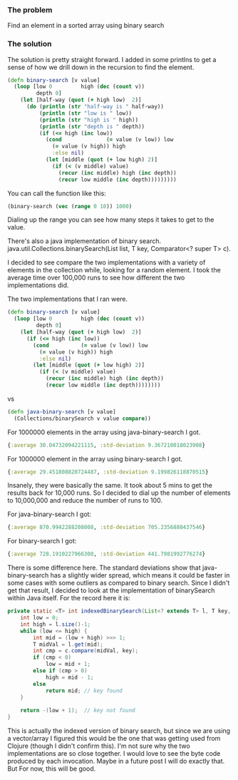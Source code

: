 ### The problem

Find an element in a sorted array using  binary search

### The solution

The solution is pretty straight forward. I added in some printlns to get a sense of how we drill down in the recursion to find the element.

```clojure
(defn binary-search [v value]
  (loop [low 0         high (dec (count v))
         depth 0]
    (let [half-way (quot (+ high low)  2)]
      (do (println (str "half-way is " half-way))
          (println (str "low is " low))
          (println (str "high is " high))
          (println (str "depth is " depth))
          (if (<= high (inc low))
            (cond              (= value (v low)) low
              (= value (v high)) high
              :else nil)
            (let [middle (quot (+ low high) 2)]
              (if (< (v middle) value)
                (recur (inc middle) high (inc depth))
                (recur low middle (inc depth)))))))))

```

You can call the function like this:

```clojure
(binary-search (vec (range 0 10)) 1000)
```

Dialing up the range you can see how many steps it takes to get to the value.

There's also a java implementation of binary search. java.util.Collections.binarySearch(List<T> list, T key, Comparator<? super T> c).

I decided to see compare the two implementations with a variety of elements in the collection while, looking for a random element. I took the average time over 100,000 runs to see how different the two implementations did.


The two implementations that I ran were.

```clojure
(defn binary-search [v value]
  (loop [low 0         high (dec (count v))
         depth 0]
    (let [half-way (quot (+ high low)  2)]
      (if (<= high (inc low))
        (cond          (= value (v low)) low
          (= value (v high)) high
          :else nil)
        (let [middle (quot (+ low high) 2)]
          (if (< (v middle) value)
            (recur (inc middle) high (inc depth))
            (recur low middle (inc depth))))))))
```

vs

```clojure
(defn java-binary-search [v value]
  (Collections/binarySearch v value compare))
```

For 1000000 elements in the array using java-binary-search I got.

```clojure
{:average 30.04732094221115, :std-deviation 9.367210018023908}
```

For 1000000 element in the array using binary-search I got.

```clojure
{:average 29.451808820724487, :std-deviation 9.199826118870515}
```

Insanely, they were basically the same. It took about 5 mins to get the results back for 10,000 runs. So I decided to dial up the number of elements to 10,000,000 and reduce the number of runs to 100.


For java-binary-search I got: 

```clojure
{:average 870.9942288208008, :std-deviation 705.2356880437546}
```

For binary-search I got: 

```clojure
{:average 728.1910227966308, :std-deviation 441.7981992776274}
```

There is some difference here. The standard deviations show that java-binary-search has a slightly wider spread, which means it could be faster in some cases with some outliers as compared to binary search. Since I didn't get that result,  I decided to look at the implementation of binarySearch within Java itself. For the record here it is:

```java
private static <T> int indexedBinarySearch(List<? extends T> l, T key, Comparator<? super T> c) {
    int low = 0;    
    int high = l.size()-1;
    while (low <= high) {
        int mid = (low + high) >>> 1;        
        T midVal = l.get(mid);        
        int cmp = c.compare(midVal, key);
        if (cmp < 0)
            low = mid + 1;        
        else if (cmp > 0)
            high = mid - 1;        
        else            
            return mid; // key found    
    }
    
    return -(low + 1);  // key not found
}
```

This is actually the indexed version of binary search, but since we are using a vector/array I figured this would be the one that was getting used from Clojure (though I didn't confirm this). I'm not sure why the two implementations are so close together. I would love to see the byte code produced by each invocation. Maybe in a future post I will do exactly that. But For now, this will be good.

